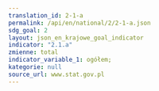 ```yaml
---
translation_id: 2-1-a
permalink: /api/en/national/2/2-1-a.json
sdg_goal: 2
layout: json_en_krajowe_goal_indicator
indicator: "2.1.a"
zmienne: total
indicator_variable_1: ogółem;
kategorie: null
source_url: www.stat.gov.pl
---
```

